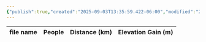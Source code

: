 ```yaml
---
{"publish":true,"created":"2025-09-03T13:35:59.422-06:00","modified":"2025-09-03T14:52:56.382-06:00","published":"2025-09-03T14:52:56.382-06:00","tags":["route"],"cssclasses":"","elevation":null,"region":"Banff","location":"51.1407075, -114.1795412","DWYT":"Premiere","Kane":null,"completed":false}
---
```



| file name | People | Distance (km) | Elevation Gain (m) |
| --------- | ------ | ------------- | ------------------ |